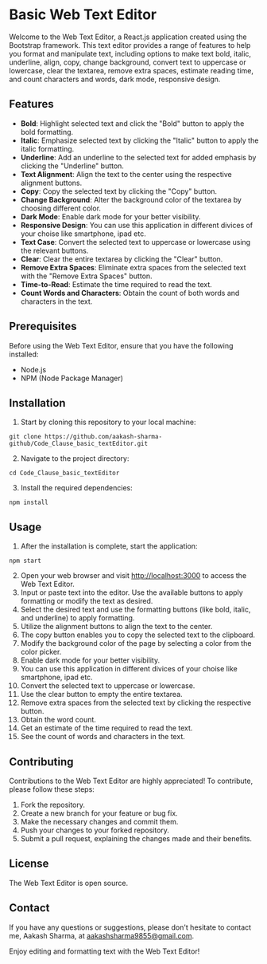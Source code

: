
# Basic Web Text Editor

Welcome to the Web Text Editor, a React.js application created using the Bootstrap framework. This text editor provides a range of features to help you format and manipulate text, including options to make text bold, italic, underline, align, copy, change background, convert text to uppercase or lowercase, clear the textarea, remove extra spaces, estimate reading time, and count characters and words, dark mode, responsive design.

## Features

- **Bold**: Highlight selected text and click the "Bold" button to apply the bold formatting.
- **Italic**: Emphasize selected text by clicking the "Italic" button to apply the italic formatting.
- **Underline**: Add an underline to the selected text for added emphasis by clicking the "Underline" button.
- **Text Alignment**: Align the text to the center  using the respective alignment buttons.
- **Copy**: Copy the selected text by clicking the "Copy" button.
- **Change Background**: Alter the background color of the textarea by choosing different color.
- **Dark Mode**: Enable dark mode for your better visibility.
- **Responsive Design**: You can use this application in different divices of your choise like smartphone, ipad etc.
- **Text Case**: Convert the selected text to uppercase or lowercase using the relevant buttons.
- **Clear**: Clear the entire textarea by clicking the "Clear" button.
- **Remove Extra Spaces**: Eliminate extra spaces from the selected text with the "Remove Extra Spaces" button.
- **Time-to-Read**: Estimate the time required to read the text.
- **Count Words and Characters**: Obtain the count of both words and characters in the text.

## Prerequisites

Before using the Web Text Editor, ensure that you have the following installed:

- Node.js
- NPM (Node Package Manager)

## Installation

1. Start by cloning this repository to your local machine:

```
git clone https://github.com/aakash-sharma-github/Code_Clause_basic_textEditor.git
```

2. Navigate to the project directory:

```
cd Code_Clause_basic_textEditor
```

3. Install the required dependencies:

```
npm install
```

## Usage

1. After the installation is complete, start the application:

```
npm start
```

2. Open your web browser and visit [http://localhost:3000](http://localhost:3000) to access the Web Text Editor.
3. Input or paste text into the editor. Use the available buttons to apply formatting or modify the text as desired.
4. Select the desired text and use the formatting buttons (like bold, italic, and underline) to apply formatting.
5. Utilize the alignment buttons to align the text to the center.
6. The copy button enables you to copy the selected text to the clipboard.
7. Modify the background color of the page by selecting a color from the color picker.
8. Enable dark mode for your better visibility.
9. You can use this application in different divices of your choise like smartphone, ipad etc.
10. Convert the selected text to uppercase or lowercase.
11. Use the clear button to empty the entire textarea.
12. Remove extra spaces from the selected text by clicking the respective button.
13. Obtain the word count.
14. Get an estimate of the time required to read the text.
15. See the count of words and characters in the text.

## Contributing

Contributions to the Web Text Editor are highly appreciated! To contribute, please follow these steps:

1. Fork the repository.
2. Create a new branch for your feature or bug fix.
3. Make the necessary changes and commit them.
4. Push your changes to your forked repository.
5. Submit a pull request, explaining the changes made and their benefits.

## License

The Web Text Editor is open source.

## Contact

If you have any questions or suggestions, please don't hesitate to contact me, Aakash Sharma, at aakashsharma9855@gmail.com.

Enjoy editing and formatting text with the Web Text Editor!
